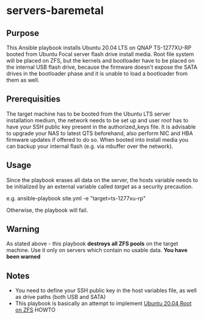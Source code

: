 # servers-baremetal

## Purpose

This Ansible playbook installs Ubuntu 20.04 LTS on QNAP TS-1277XU-RP booted from Ubuntu Focal server flash drive install media. Root file system will be placed on ZFS, but the kernels and bootloader have to be placed on the internal USB flash drive, because the firmware doesn't expose the SATA drives in the bootloader phase and it is unable to load a bootloader from them as well.

## Prerequisities

The target machine has to be booted from the Ubuntu LTS server installation medium, the network needs to be set up and user *root* has to have your SSH public key present in the authorized_keys file. It is advisable to upgrade your NAS to latest QTS beforehand, also perform NIC and HBA firmware updates if offered to do so. When booted into install media you can backup your internal flash (e.g. via mbuffer over the network).

## Usage

Since the playbook erases all data on the server, the hosts variable needs to be initialized by an external variable called *target* as a security precaution.

e.g. ansible-playbook site.yml -e "target=ts-1277xu-rp"

Otherwise, the playbook will fail.

## Warning

As stated above - this playbook **destroys all ZFS pools** on the target machine. Use it only on servers which contain no usable data.
**You have been warned**

## Notes
- You need to define your SSH public key in the host variables file, as well as drive paths (both USB and SATA)
- This playbook is basically an attempt to implement [Ubuntu 20.04 Root on ZFS](https://openzfs.github.io/openzfs-docs/Getting%20Started/Ubuntu/Ubuntu%2020.04%20Root%20on%20ZFS.html) HOWTO